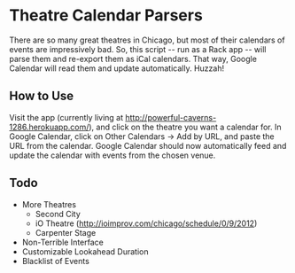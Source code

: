 # Theatre Calendar Parsers

There are so many great theatres in Chicago, but most of their calendars of events are impressively bad. So, this script -- run as a Rack app -- will parse them and re-export them as iCal calendars. That way, Google Calendar will read them and update automatically. Huzzah!

## How to Use

Visit the app (currently living at http://powerful-caverns-1286.herokuapp.com/), and click on the theatre you want a calendar for. In Google Calendar, click on Other Calendars -> Add by URL, and paste the URL from the calendar. Google Calendar should now automatically feed and update the calendar with events from the chosen venue.

## Todo

- More Theatres
  - Second City
  - iO Theatre (http://ioimprov.com/chicago/schedule/0/9/2012)
  - Carpenter Stage
- Non-Terrible Interface
- Customizable Lookahead Duration
- Blacklist of Events
